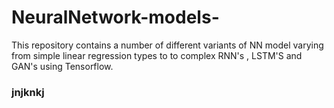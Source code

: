 # NeuralNetwork-models-
This repository contains a number of different variants of NN model varying from simple linear regression types to to complex RNN's , LSTM'S and GAN's using Tensorflow.

### jnjknkj
